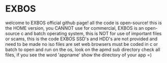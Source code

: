 # EXBOS
welcome to EXBOS official github page!
all the code is open-source!
this is the HOME version, you CANNOT use for commercial,
EXBOS is an open-source c and batch operating system, this is NOT for use of important files or scams, this is the code
EXBOS SSD's and HDD's are not provided and need to be made
no iso files are set
web browsers must be coded in c or batch to open and run
on the os, look on the apmd sub directory
check all files, if you see the word 'appname' show
the directory of your app =)
